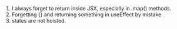 1. I always forget to return inside JSX, especially in .map() methods.
2. Forgetting {} and returning something in useEffect by mistake.
3. states are not hoisted.